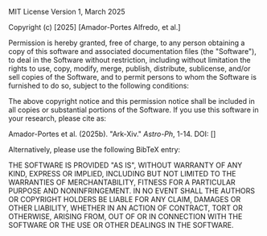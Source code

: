 MIT License
Version 1, March 2025

Copyright (c) [2025] [Amador-Portes Alfredo, et al.]

Permission is hereby granted, free of charge, to any person obtaining a copy
of this software and associated documentation files (the "Software"), to deal
in the Software without restriction, including without limitation the rights
to use, copy, modify, merge, publish, distribute, sublicense, and/or sell
copies of the Software, and to permit persons to whom the Software is
furnished to do so, subject to the following conditions:

The above copyright notice and this permission notice shall be included in all
copies or substantial portions of the Software. If you use this software in your
research, please cite as:

Amador-Portes et al. (2025b). "Ark-Xiv." *Astro-Ph*, 1-14. DOI: []

Alternatively, please use the following BibTeX entry:

THE SOFTWARE IS PROVIDED "AS IS", WITHOUT WARRANTY OF ANY KIND, EXPRESS OR
IMPLIED, INCLUDING BUT NOT LIMITED TO THE WARRANTIES OF MERCHANTABILITY,
FITNESS FOR A PARTICULAR PURPOSE AND NONINFRINGEMENT. IN NO EVENT SHALL THE
AUTHORS OR COPYRIGHT HOLDERS BE LIABLE FOR ANY CLAIM, DAMAGES OR OTHER
LIABILITY, WHETHER IN AN ACTION OF CONTRACT, TORT OR OTHERWISE, ARISING FROM,
OUT OF OR IN CONNECTION WITH THE SOFTWARE OR THE USE OR OTHER DEALINGS IN THE
SOFTWARE.